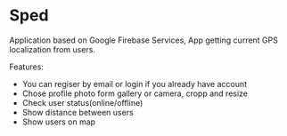 # Sped

Application based on Google Firebase Services,
App getting current GPS localization from users.

Features:
 * You can regiser by email or login if you already have account
 * Chose profile photo form gallery or camera, cropp and resize
 * Check user status(online/offline)
 * Show distance between users
 * Show users on map
